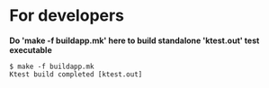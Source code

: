 
# For developers
**Do 'make -f buildapp.mk' here to build standalone 'ktest.out' test executable**

```
$ make -f buildapp.mk
Ktest build completed [ktest.out]
```
